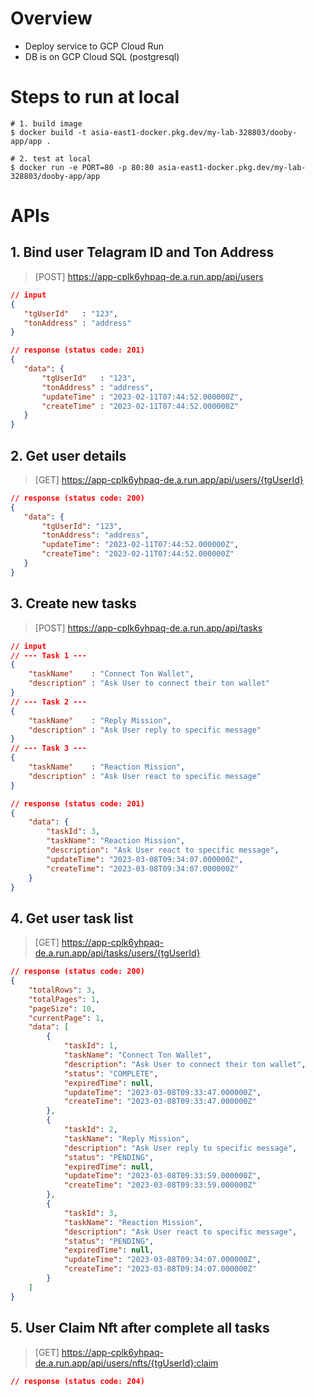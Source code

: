 # Overview
- Deploy service to GCP Cloud Run
- DB is on GCP Cloud SQL (postgresql)

# Steps to run at local
```shell
# 1. build image
$ docker build -t asia-east1-docker.pkg.dev/my-lab-328803/dooby-app/app .

# 2. test at local
$ docker run -e PORT=80 -p 80:80 asia-east1-docker.pkg.dev/my-lab-328803/dooby-app/app
```

# APIs
## 1. Bind user Telagram ID and Ton Address
> [POST] https://app-cplk6yhpaq-de.a.run.app/api/users

```json
// input
{
   "tgUserId"   : "123",
   "tonAddress" : "address"
}

// response (status code: 201)
{
   "data": {
       "tgUserId"   : "123",
       "tonAddress" : "address",
       "updateTime" : "2023-02-11T07:44:52.000000Z",
       "createTime" : "2023-02-11T07:44:52.000000Z"
   }
}
```

## 2. Get user details
> [GET] https://app-cplk6yhpaq-de.a.run.app/api/users/{tgUserId}

```json
// response (status code: 200)
{
   "data": {
       "tgUserId": "123",
       "tonAddress": "address",
       "updateTime": "2023-02-11T07:44:52.000000Z",
       "createTime": "2023-02-11T07:44:52.000000Z"
   }
}
```

## 3. Create new tasks
> [POST] https://app-cplk6yhpaq-de.a.run.app/api/tasks

```json
// input
// --- Task 1 ---
{
    "taskName"    : "Connect Ton Wallet",
    "description" : "Ask User to connect their ton wallet"
}
// --- Task 2 ---
{
    "taskName"    : "Reply Mission",
    "description" : "Ask User reply to specific message"
}
// --- Task 3 ---
{
    "taskName"    : "Reaction Mission",
    "description" : "Ask User react to specific message"
}

// response (status code: 201)
{
    "data": {
        "taskId": 3,
        "taskName": "Reaction Mission",
        "description": "Ask User react to specific message",
        "updateTime": "2023-03-08T09:34:07.000000Z",
        "createTime": "2023-03-08T09:34:07.000000Z"
    }
}
```

## 4. Get user task list
> [GET] https://app-cplk6yhpaq-de.a.run.app/api/tasks/users/{tgUserId}

```json
// response (status code: 200)
{
    "totalRows": 3,
    "totalPages": 1,
    "pageSize": 10,
    "currentPage": 1,
    "data": [
        {
            "taskId": 1,
            "taskName": "Connect Ton Wallet",
            "description": "Ask User to connect their ton wallet",
            "status": "COMPLETE",
            "expiredTime": null,
            "updateTime": "2023-03-08T09:33:47.000000Z",
            "createTime": "2023-03-08T09:33:47.000000Z"
        },
        {
            "taskId": 2,
            "taskName": "Reply Mission",
            "description": "Ask User reply to specific message",
            "status": "PENDING",
            "expiredTime": null,
            "updateTime": "2023-03-08T09:33:59.000000Z",
            "createTime": "2023-03-08T09:33:59.000000Z"
        },
        {
            "taskId": 3,
            "taskName": "Reaction Mission",
            "description": "Ask User react to specific message",
            "status": "PENDING",
            "expiredTime": null,
            "updateTime": "2023-03-08T09:34:07.000000Z",
            "createTime": "2023-03-08T09:34:07.000000Z"
        }
    ]
}
```

## 5. User Claim Nft after complete all tasks
> [GET] https://app-cplk6yhpaq-de.a.run.app/api/users/nfts/{tgUserId}:claim

```json
// response (status code: 204)
```
